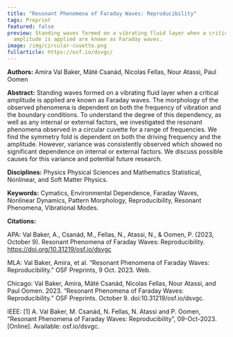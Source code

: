 ```yaml
---
title: "Resonant Phenomena of Faraday Waves: Reproducibility"
tags: Preprint
featured: false
preview: Standing waves formed on a vibrating fluid layer when a critical
  amplitude is applied are known as Faraday waves.
image: /img/circular-cuvette.png
fullarticle: https://osf.io/dsvgc/
---
```

**Authors:** Amira Val Baker, Máté Csanád, Nicolas Fellas, Nour Atassi, Paul Oomen

**Abstract:** Standing waves formed on a vibrating fluid layer when a critical amplitude is applied are known as Faraday waves. The morphology of the observed phenomena is dependent on both the frequency of vibration and the boundary conditions. To understand the degree of this dependency, as well as any internal or external factors, we investigated the resonant phenomena observed in a circular cuvette for a range of frequencies. We find the symmetry fold is dependent on both the driving frequency and the amplitude. However, variance was consistently observed which showed no significant dependence on internal or external factors. We discuss possible causes for this variance and potential future research.

**Disciplines:** Physics Physical Sciences and Mathematics Statistical, Nonlinear, and Soft Matter Physics.

**Keywords:** Cymatics, Environmental Dependence, Faraday Waves, Nonlinear Dynamics, Pattern Morphology, Reproducibility, Resonant Phenomena, Vibrational Modes.

**Citations:**

APA: Val Baker, A., Csanád, M., Fellas, N., Atassi, N., & Oomen, P. (2023, October 9). Resonant Phenomena of Faraday Waves: Reproducibility. https://doi.org/10.31219/osf.io/dsvgc

MLA: Val Baker, Amira, et al. “Resonant Phenomena of Faraday Waves: Reproducibility.” OSF Preprints, 9 Oct. 2023. Web.

Chicago: Val Baker, Amira, Máté Csanád, Nicolas Fellas, Nour Atassi, and Paul Oomen. 2023. “Resonant Phenomena of Faraday Waves: Reproducibility.” OSF Preprints. October 9. doi:10.31219/osf.io/dsvgc.

IEEE: \[1] A. Val Baker, M. Csanád, N. Fellas, N. Atassi and P. Oomen, “Resonant Phenomena of Faraday Waves: Reproducibility”, 09-Oct-2023. \[Online]. Available: osf.io/dsvgc.
